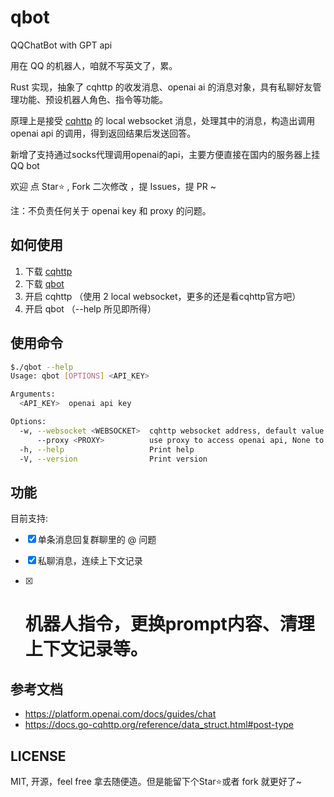 # qbot

QQChatBot with GPT api 

用在 QQ 的机器人，咱就不写英文了，累。

Rust 实现，抽象了 cqhttp 的收发消息、openai ai 的消息对象，具有私聊好友管理功能、预设机器人角色、指令等功能。

原理上是接受 [cqhttp](https://github.com/Mrs4s/go-cqhttp) 的 local websocket 消息，处理其中的消息，构造出调用 openai api 的调用，得到返回结果后发送回答。

新增了支持通过socks代理调用openai的api，主要方便直接在国内的服务器上挂QQ bot

欢迎 点 Star⭐ , Fork 二次修改 ，提 Issues，提 PR ~ 

注：不负责任何关于 openai key 和 proxy 的问题。

## 如何使用

1. 下载 [cqhttp](https://github.com/Mrs4s/go-cqhttp/releases)
2. 下载 [qbot](https://github.com/EluvK/qbot/releases)
3. 开启 cqhttp （使用 2 local websocket，更多的还是看cqhttp官方吧）
4. 开启 qbot （--help 所见即所得）

## 使用命令

``` BASH
$./qbot --help
Usage: qbot [OPTIONS] <API_KEY>

Arguments:
  <API_KEY>  openai api key

Options:
  -w, --websocket <WEBSOCKET>  cqhttp websocket address, default value is `ws://localhost:8080/ws`
      --proxy <PROXY>          use proxy to access openai api, None to not use proxy
  -h, --help                   Print help
  -V, --version                Print version

```

## 功能

目前支持:

- [x] 单条消息回复群聊里的 @ 问题
- [x] 私聊消息，连续上下文记录
- [x] # 机器人指令，更换prompt内容、清理上下文记录等。


## 参考文档

* https://platform.openai.com/docs/guides/chat
* https://docs.go-cqhttp.org/reference/data_struct.html#post-type

## LICENSE

MIT, 开源，feel free 拿去随便造。但是能留下个Star⭐或者 fork 就更好了~
